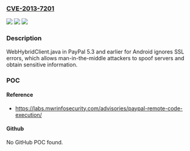 ### [CVE-2013-7201](https://cve.mitre.org/cgi-bin/cvename.cgi?name=CVE-2013-7201)
![](https://img.shields.io/static/v1?label=Product&message=n%2Fa&color=blue)
![](https://img.shields.io/static/v1?label=Version&message=n%2Fa&color=blue)
![](https://img.shields.io/static/v1?label=Vulnerability&message=n%2Fa&color=brighgreen)

### Description

WebHybridClient.java in PayPal 5.3 and earlier for Android ignores SSL errors, which allows man-in-the-middle attackers to spoof servers and obtain sensitive information.

### POC

#### Reference
- https://labs.mwrinfosecurity.com/advisories/paypal-remote-code-execution/

#### Github
No GitHub POC found.


